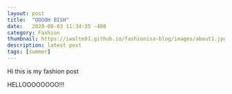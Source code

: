 ```yaml
---
layout: post
title:  "OOOOH BISH"
date:   2020-08-03 11:34:35 -400
category: Fashion
thumbnail: https://iwalte01.github.io/fashionisa-blog/images/about1.jpg
description: latest post
tags: [summer]
---
```


Hi this is my fashion post

HELLOOOOOOOO!!!